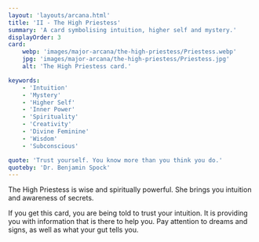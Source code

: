 ```yaml
---
layout: 'layouts/arcana.html'
title: 'II - The High Priestess'
summary: 'A card symbolising intuition, higher self and mystery.'
displayOrder: 3
card:
    webp: 'images/major-arcana/the-high-priestess/Priestess.webp'
    jpg: 'images/major-arcana/the-high-priestess/Priestess.jpg'
    alt: 'The High Priestess card.'

keywords:
    - 'Intuition'
    - 'Mystery'
    - 'Higher Self'
    - 'Inner Power'
    - 'Spirituality'
    - 'Creativity'
    - 'Divine Feminine'
    - 'Wisdom'
    - 'Subconscious'

quote: 'Trust yourself. You know more than you think you do.'
quoteby: 'Dr. Benjamin Spock'
---
```


The High Priestess is wise and spiritually powerful. She brings you intuition and awareness of secrets.

If you get this card, you are being told to trust your intuition. It is providing you with information that is there to help you. Pay attention to dreams and signs, as well as what your gut tells you.